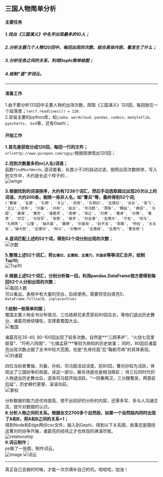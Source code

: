 ## 三国人物简单分析
#### 主要任务  
##### 1.找出《三国演义》中名字出现最多的10人；  
##### 2.分析主要几个人物120回中，每回出现的次数，结合具体内容，看发生了什么；  
##### 3.分析任务之间的关系，利用Gephi简单绘图；  
##### 4.绘制“逐”字词云。 
---
#### 准备工作
1.由于要分析120回中主要人物的出场次数，爬取《三国演义》120回，每回放在一个段落里；```len(f.readlines()) = 120.```  
2.安装主要的python库，如```jieba，wordcloud，pandas，codecs，matplotlib，pyecharts， bs4```等，还有Gephi；  

#### 开始工作
**1.首先是获取分成120回，每回一行的文件；**  
```url=http://www.purepen.com/sgyy/```根据规律爬出120回； 
  
**2.找到次数最多的nr(人名)词语；**    
函数```findMostWords```, 逐词查看，长度小于2的自动过滤，按照出现次数排序，写入到文件中，大约是长这个样子的...  
![iamge](https://github.com/Damon0626/Crossin-Programming-Room/blob/master/09-Analysis%20The%20Three%20Kingdoms/Image/wordroot.png)  
  
**3.根据找到的词语排序，大约有7238个词汇，然后手动选取超过出现20次以上的词语，大约200条，剔除一些非人名，如“曹兵”等，最终得到52个词;**  
```['曹操', '玄德', '孔明', '关公', '丞相', '孔明曰', '玄德曰', '云长', '张飞', '主公','吕布', '刘备', '孙权', '赵云', '司马懿', '周瑜', '魏延', '袁绍', '马超', '姜维', '黄忠', '诸葛亮', '庞德', '张辽', '刘表', '董卓', '孙策', '鲁肃', '邓艾', '大将军', '张苞', '袁术', '刘玄德', '玄德大', '子龙', '司马', '孔明笑', '公瑾', '操大喜', '翼德', '刘皇叔', '赵子龙', '郭嘉', '仲达', '关云长','操大怒', '玄德问', '阿斗', '刘豫州', '玄德闻', '玄德乃', '曹丞相']```  
  
**4.逐词匹配上述的52个词，得到52个词分别出现的次数**；  
![次数](https://github.com/Damon0626/Crossin-Programming-Room/blob/master/09-Analysis%20The%20Three%20Kingdoms/Image/handledTimes.png)  
  
**5.整理上述52个词汇，将```玄德曰，玄德怒，玄德乃，刘皇叔```等等词汇合并，绘制Top10;**  
![Top10](https://github.com/Damon0626/Crossin-Programming-Room/blob/master/09-Analysis%20The%20Three%20Kingdoms/Image/top10.png)  
  
**6.根据上述52个词汇，分别分析每一回，利用pandas.DataFrame很方便得到每回52个人分别出现的次数**；  
![每回人数](https://github.com/Damon0626/Crossin-Programming-Room/blob/master/09-Analysis%20The%20Three%20Kingdoms/Image/meihui.png)  
可以看出，表格中有大量的空白，后续使用，需要将空白填充0， ```DataFrame.fillna(0, inplace=True)```  
  
**7.绘制一些简单的图；**  
蜀国主要人物全书分布情况，三位结拜兄弟贯穿前80回左右，等他们退出历史舞台，诸葛亮继续辅佐，支撑着蜀国大业。  
![蜀国](https://github.com/Damon0626/Crossin-Programming-Room/blob/master/09-Analysis%20The%20Three%20Kingdoms/Image/%E8%9C%80%E5%9B%BD.png)  

诸葛亮在35-40, 80-100回出现了较多次数，自然是**“三顾茅庐”、“火烧七百里联营”、“巧布八阵图”、“七擒孟获”**等较为熟知的历史故事；
同时，80回后诸葛亮出现次数占据了全书中较大范围，也是“先帝托孤”后“鞠躬尽瘁”的具体表现。  
![刘诸葛](https://github.com/Damon0626/Crossin-Programming-Room/blob/master/09-Analysis%20The%20Three%20Kingdoms/Image/%E5%88%98%E8%AF%B8%E8%91%9B.png)  
  
四位当权者曹操、刘备、孙权、司马懿活动活度，前80回，曹刘孙较为活跃，体现出了三国纷争的局面，读这一部分，厮杀场面也是相当精彩；
待三位同时代的人物退出历史舞台后，逐渐司马懿开始活跃，“一同秦两汉，三分魏蜀吴，两晋前后延”，历史朝代更替，滚滚向前。  
![掌权](https://github.com/Damon0626/Crossin-Programming-Room/blob/master/09-Analysis%20The%20Three%20Kingdoms/Image/%E5%9B%9B%E4%BD%8D%E5%BD%93%E6%9D%83%E8%80%85.png)

分析数据的能力还优待提高，想不出较好的分析的内容，还需多写、多与人沟通交流，提升对数据的认识。  
**8.分析人物之间的关系。根据全文2700多个自然段，如果一个自然段内同时出现了A和B，将A和B之间的关系+1；**  
得到Node和Edge两份csv文件，输入到Gephi，得到以下关系图，故事还是围绕这曹刘的纷争开展，诸葛亮的经纬之才也体现的淋漓尽致。  
![relationship](https://github.com/Damon0626/Crossin-Programming-Room/blob/master/09-Analysis%20The%20Three%20Kingdoms/Image/guanxitu.png)  
**9.词云制作；**  
ps做了一张图，制作词云。  
![image](https://github.com/Damon0626/Crossin-Programming-Room/blob/master/09-Analysis%20The%20Three%20Kingdoms/Image/zhu.png)
![词云](https://github.com/Damon0626/Crossin-Programming-Room/blob/master/09-Analysis%20The%20Three%20Kingdoms/Image/wordcloud.png)  

---
真正自己去做的时候，才能一次次填补自己的坑。哈哈哈，加油！
